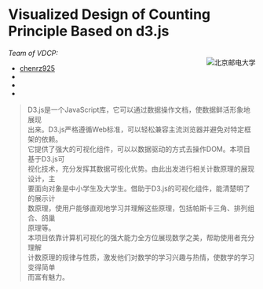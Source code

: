 <html>
    <body>
        <h1>Visualized Design of Counting Principle Based on d3.js</h1>
        <em>Team of VDCP:</em><br />
        <a href="http://www.bupt.edu.cn"><img src="http://www.bupt.edu.cn/img/logo.gif" align="right" alt="北京邮电大学" /></a>
        <ul>
            <li><a href="https://github.com/chenrz925">chenrz925</a></li>
            <li></li>
            <li></li>
            <li></li>
        </ul>
        <blockquote>
            D3.js是一个JavaScript库，它可以通过数据操作文档，使数据鲜活形象地展现<br />
        出来。D3.js严格遵循Web标准，可以轻松兼容主流浏览器并避免对特定框架的依赖。<br />
        它提供了强大的可视化组件，可以以数据驱动的方式去操作DOM。本项目基于D3.js可<br />
        视化技术，充分发挥其数据可视化优势。由此出发进行相关计数原理的展现设计，主<br />
        要面向对象是中小学生及大学生。借助于D3.js的可视化组件，能清楚明了的展示计<br />
        数原理，使用户能够直观地学习并理解这些原理，包括帕斯卡三角、排列组合、鸽巢<br />
        原理等。<br />
            本项目依靠计算机可视化的强大能力全方位展现数学之美，帮助使用者充分理解<br />
        计数原理的规律与性质，激发他们对数学的学习兴趣与热情，使数学的学习变得简单<br />
        而富有魅力。
        </blockquote>
    </body>
</html>
